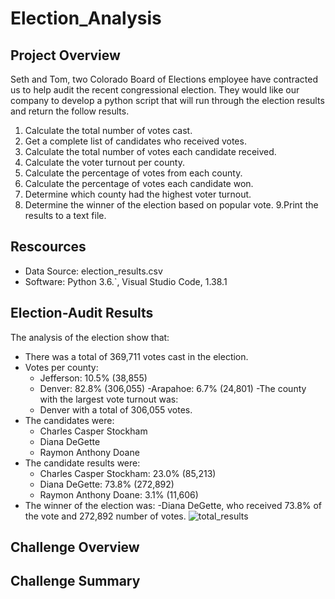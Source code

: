 # Election_Analysis

## Project Overview
Seth and Tom, two Colorado Board of Elections employee have contracted us to help audit the recent congressional election. They would like our company to develop a python script that will run through the election results and return the follow results.

1. Calculate the total number of votes cast.
2. Get a complete list of candidates who received votes.
3. Calculate the total number of votes each candidate received.
4. Calculate the voter turnout per county.
5. Calculate the percentage of votes from each county.
6. Calculate the percentage of votes each candidate won.
7. Determine which county had the highest voter turnout.
8. Determine the winner of the election based on popular vote.
9.Print the results to a text file.

## Rescources
- Data Source: election_results.csv
- Software: Python 3.6.`, Visual Studio Code, 1.38.1

## Election-Audit Results
The analysis of the election show that:
- There was a total of 369,711 votes cast in the election.
- Votes per county:
	- Jefferson: 10.5% (38,855)
	- Denver: 82.8% (306,055)
	-Arapahoe: 6.7% (24,801)
-The county with the largest vote turnout was:
	- Denver with a total of 306,055 votes.
- The candidates were:
	- Charles Casper Stockham
	- Diana DeGette
	- Raymon Anthony Doane
- The candidate results were:
	- Charles Casper Stockham: 23.0% (85,213)
	- Diana DeGette: 73.8% (272,892)
	- Raymon Anthony Doane: 3.1% (11,606)
- The winner of the election was:
	-Diana DeGette, who received 73.8% of the vote and 272,892 number of votes.
![total_results](https://github.com/JoseEspinosaTello/Election_Analysis/tree/main/Resources/total_results.png?raw=true)
## Challenge Overview

## Challenge Summary
